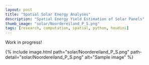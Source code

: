```yaml
---
layout: post
title: "Spatial Solar Energy Analyses"
description: "Spatial Energy Yield Estimation of Solar Panels"
thumb_image: "solar/Noordereiland_P_S.png"
tags: [research, computation, spatial, python, houdini]
---
```


Work in progress!

{% include image.html path="solar/Noordereiland_P_S.png"
                      path-detail="solar/Noordereiland_P_S.png"
                      alt="Sample image" %}
